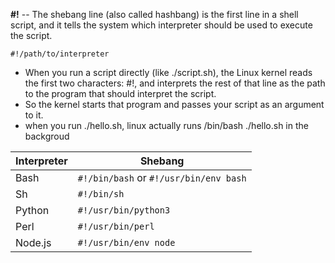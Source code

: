 **#!** -- The shebang line (also called hashbang) is the first line in a shell script, and it tells the system which interpreter should be used to execute the script.
```
#!/path/to/interpreter
```
- When you run a script directly (like ./script.sh), the Linux kernel reads the first two characters: #!, and interprets the rest of that line as the path to the program that should interpret the script.
- So the kernel starts that program and passes your script as an argument to it.
- when you run ./hello.sh, linux actually runs /bin/bash ./hello.sh in the backgroud

| Interpreter | Shebang                                |
| ----------- | -------------------------------------- |
| Bash        | `#!/bin/bash` or `#!/usr/bin/env bash` |
| Sh          | `#!/bin/sh`                            |
| Python      | `#!/usr/bin/python3`                   |
| Perl        | `#!/usr/bin/perl`                      |
| Node.js     | `#!/usr/bin/env node`                  |
